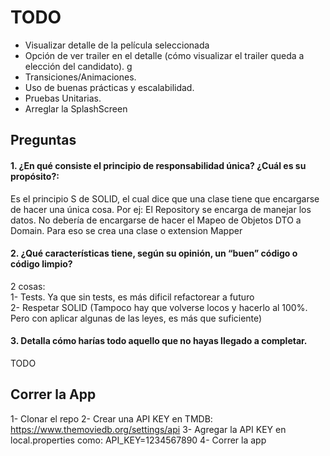 # TODO

- Visualizar detalle de la película seleccionada  
- Opción de ver trailer en el detalle (cómo visualizar el trailer queda a elección del candidato).  g
- Transiciones/Animaciones.  
- Uso de buenas prácticas y escalabilidad.  
- Pruebas Unitarias.  
- Arreglar la SplashScreen

## Preguntas

#### 1. ¿En qué consiste el principio de responsabilidad única? ¿Cuál es su propósito?:
Es el principio S de SOLID, el cual dice que una clase tiene que encargarse de hacer una única cosa. Por ej:
El Repository se encarga de manejar los datos. No debería de encargarse de hacer el Mapeo de Objetos DTO a Domain. Para eso se crea una clase o extension Mapper

#### 2. ¿Qué características tiene, según su opinión, un “buen” código o código limpio?
2 cosas:  
1- Tests. Ya que sin tests, es más dificil refactorear a futuro  
2- Respetar SOLID (Tampoco hay que volverse locos y hacerlo al 100%. Pero con aplicar algunas de las leyes, es más que suficiente)

#### 3. Detalla cómo harías todo aquello que no hayas llegado a completar. 
TODO

## Correr la App
1- Clonar el repo
2- Crear una API KEY en TMDB: https://www.themoviedb.org/settings/api
3- Agregar la API KEY en local.properties como: API_KEY=1234567890
4- Correr la app
